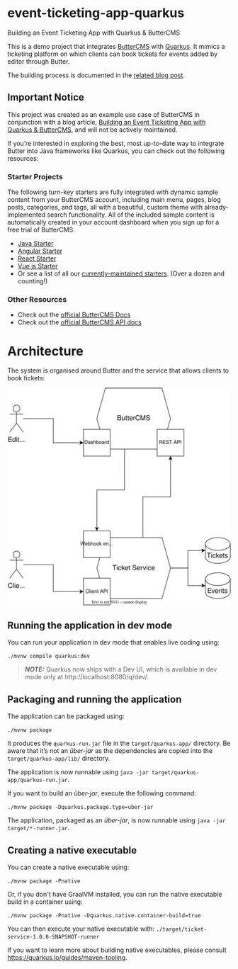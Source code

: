 # event-ticketing-app-quarkus

Building an Event Ticketing App with Quarkus &amp; ButterCMS

This is a demo project that integrates [ButterCMS](https://buttercms.com) with [Quarkus](https://quarkus.io).
It mimics a ticketing platform on which clients can book tickets for events added by editor through Butter.

The building process is documented in the [related blog post](https://buttercms.com/blog/quarkus-tutorial-event-app/).

## Important Notice
This project was created as an example use case of ButterCMS in conjunction with a blog article, [Building an Event Ticketing App with Quarkus & ButterCMS](https://buttercms.com/blog/quarkus-tutorial-event-app/), and will not be actively maintained. 

If you’re interested in exploring the best, most up-to-date way to integrate Butter into Java frameworks like Quarkus, you can check out the following resources:

### Starter Projects

The following turn-key starters are fully integrated with dynamic sample content from your ButterCMS account, including main menu, pages, blog posts, categories, and tags, all with a beautiful, custom theme with already-implemented search functionality. All of the included sample content is automatically created in your account dashboard when you sign up for a free trial of ButterCMS.
- [Java Starter](https://buttercms.com/starters/java-starter-project/)
- [Angular Starter](https://buttercms.com/starters/angular-starter-project/)
- [React Starter](https://buttercms.com/starters/react-starter-project/)
- [Vue.js Starter](https://buttercms.com/starters/vuejs-starter-project/)
- Or see a list of all our [currently-maintained starters](https://buttercms.com/starters/). (Over a dozen and counting!)

### Other Resources
- Check out the [official ButterCMS Docs](https://buttercms.com/docs/)
- Check out the [official ButterCMS API docs](https://buttercms.com/docs/api/)


# Architecture

The system is organised around Butter and the service that allows clients to book tickets:

![The system architecture that shows that Butter communicates with the ticket-service through webhook. It also exposes that the service has a database and that it communicates with Butter through REST API.](./architecture.svg)

## Running the application in dev mode

You can run your application in dev mode that enables live coding using:

```shell script
./mvnw compile quarkus:dev
```

> **_NOTE:_**  Quarkus now ships with a Dev UI, which is available in dev mode only at http://localhost:8080/q/dev/.

## Packaging and running the application

The application can be packaged using:

```shell script
./mvnw package
```

It produces the `quarkus-run.jar` file in the `target/quarkus-app/` directory.
Be aware that it’s not an _über-jar_ as the dependencies are copied into the `target/quarkus-app/lib/` directory.

The application is now runnable using `java -jar target/quarkus-app/quarkus-run.jar`.

If you want to build an _über-jar_, execute the following command:

```shell script
./mvnw package -Dquarkus.package.type=uber-jar
```

The application, packaged as an _über-jar_, is now runnable using `java -jar target/*-runner.jar`.

## Creating a native executable

You can create a native executable using:

```shell script
./mvnw package -Pnative
```

Or, if you don't have GraalVM installed, you can run the native executable build in a container using:

```shell script
./mvnw package -Pnative -Dquarkus.native.container-build=true
```

You can then execute your native executable with: `./target/ticket-service-1.0.0-SNAPSHOT-runner`

If you want to learn more about building native executables, please consult https://quarkus.io/guides/maven-tooling.
